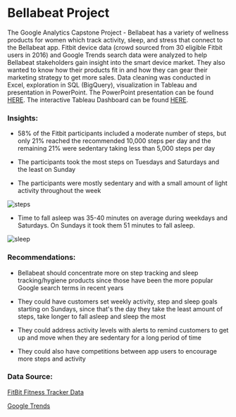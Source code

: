 # Bellabeat Project 

The Google Analytics Capstone Project - Bellabeat has a variety of wellness products for women which track activity, sleep, and stress that connect to the Bellabeat app. Fitbit device data (crowd sourced from 30 eligible Fitbit users in 2016) and Google Trends search data were analyzed to help Bellabeat stakeholders gain insight into the smart device market. They also wanted to know how their products fit in and how they can gear their marketing strategy to get more sales. Data cleaning was conducted in Excel, exploration in SQL (BigQuery), visualization in Tableau and presentation in PowerPoint. The PowerPoint presentation can be found [HERE](https://1drv.ms/p/s!AnML4tgV0jQmgpFWmOdudnmBaO49Ng?e=BN5egK). The interactive Tableau Dashboard can be found [HERE](https://public.tableau.com/app/profile/jacqueline.alsina/viz/BellabeatProject_16801054271740/Dashboard1).  

### Insights: 

- 58% of the Fitbit participants included a moderate number of steps, but only 21% reached the recommended 10,000 steps per day and the remaining 21% were sedentary taking less than 5,000 steps per day 

- The participants took the most steps on Tuesdays and Saturdays and the least on Sunday  

- The participants were mostly sedentary and with a small amount of light activity throughout the week 

![steps](https://github.com/JacquelineAlsi/PortfolioProjects/assets/126612115/7f59fca2-2f81-4bb4-bac2-c3cfb234bfe0)

- Time to fall asleep was 35-40 minutes on average during weekdays and Saturdays. On Sundays it took them 51 minutes to fall asleep. 

 ![sleep](https://github.com/JacquelineAlsi/PortfolioProjects/assets/126612115/c3331c1a-4588-42f0-b43f-e0b52bb4cf59)

### Recommendations: 

- Bellabeat should concentrate more on step tracking and sleep tracking/hygiene products since those have been the more popular Google search terms in recent years 

- They could have customers set weekly activity, step and sleep goals starting on Sundays, since that's the day they take the least amount of steps, take longer to fall asleep and sleep the most 

- They could address activity levels with alerts to remind customers to get up and move when they are sedentary for a long period of time 

- They could also have competitions between app users to encourage more steps and activity 

 

 

### Data Source:  

[FitBit Fitness Tracker Data](https://www.kaggle.com/datasets/arashnic/fitbit) 

[Google Trends](https://trends.google.com/home) 

